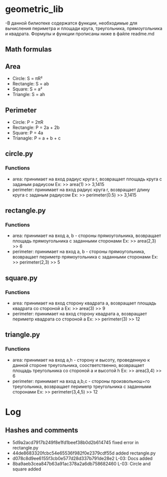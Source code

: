 # geometric_lib
-В данной билиотеке содержатся функции, необходимые для вычисления периметра и площади круга, треугольника, прямоугольника и квадрата. Формулы и функции прописаны ниже в файле readme.md
## Math formulas
## Area
- Circle: S = πR²
- Rectangle: S = ab
- Square: S = a²
- Triangle: S = ah

## Perimeter
- Circle: P = 2πR
- Rectangle: P = 2a + 2b
- Square: P = 4a
- Trianagle: P = a + b + c
## circle.py
### Functions
- area: принимает на вход радиус круга r, возвращает площадь круга с заданым радиусом
    Ex: >> area(1)
        >> 3,1415
- perimeter: принимает на вход радиус круга r, возвращает длину круга с заданым радиусом
    Ex: >> perimeter(0.5)
        >> 3,1415
## rectangle.py
### Functions
- area: принимает на вход a, b - стороны прямоугольника, возвращает площадь прямоугольника с заданными сторонами
    Ex: >> area(2,3)
        >> 6
- perimeter: принимает на вход a, b - стороны прямоугольника, возвращает периметр прямоугольника с заданными сторонами
    Ex: >> perimeter(2,3)
        >> 5
## square.py
### Functions
- area: принимает на вход сторону квадрата a, возвращает площадь квадрата со стороной a
    Ex: >> area(3)
        >> 9
- perimeter: принимает на вход сторону квадрата a, возвращает периметр квадрата со стороной a
    Ex: >> perimeter(3)
        >> 12
## triangle.py
### Functions
- area: принимает на вход a,h - сторону и высоту, проведенную к данной стороне треугольника, соостветственно, возвращает площадь треугольника со стороной a и высотой h
    Ex: >> area(3,4)
        >> 6
- perimeter: принимает на вход a,b,c - стороны произвольнош+го треугольника, возвращает периметр треугольника с заданными сторонами
    Ex: >> perimeter(3,4,5)
        >> 12

# Log
## Hashes and comments
- 5d9a2acd7917b249f8e1fd1beef38b0d2b614745 fixed error in rectangle.py
- 44de8683320fcbc54e65536f982f0e2379cdf55d added rectangle.py
- d078c8d9ee6155f3cb0e577d28d337b791de28e2 L-03: Docs added
- 8ba9aeb3cea847b63a91ac378a2a6db758682460 L-03: Circle and square added

